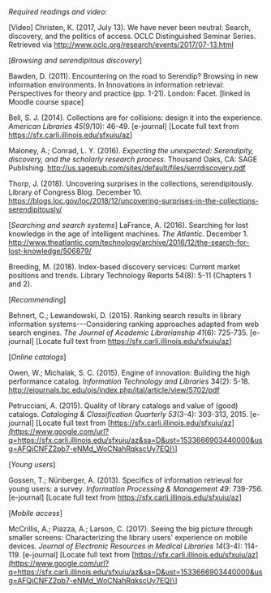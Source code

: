 *Required readings and video:*

\[Video\] Christen, K. (2017, July 13). We have never been neutral:
Search, discovery, and the politics of access. OCLC Distinguished
Seminar Series. Retrieved via
<http://www.oclc.org/research/events/2017/07-13.html>

[_Browsing and serendipitous discovery_]

Bawden, D. (2011). Encountering on the road to Serendip? Browsing in new
information environments. In Innovations in information retrieval:
Perspectives for theory and practice (pp. 1-21). London: Facet. \[linked
in Moodle course space\]

Bell, S. J. (2014). Collections are for collisions: design it into the
experience. *American Libraries* *45*(9/10): 46-49.
\[e-journal\] \[Locate full text from
<https://sfx.carli.illinois.edu/sfxuiu/az>\]

Maloney, A.; Conrad, L. Y. (2016). *Expecting the unexpected:
Serendipity, discovery, and the scholarly research process.* Thousand
Oaks, CA: SAGE Publishing.
<http://us.sagepub.com/sites/default/files/serrdiscovery.pdf>

Thorp, J. (2018). Uncovering surprises in the collections, serendipitously. Library of Congress Blog. December 10. https://blogs.loc.gov/loc/2018/12/uncovering-surprises-in-the-collections-serendipitously/

[_Searching and search systems_]
LaFrance, A. (2016). Searching for lost knowledge in the age of
intelligent machines. *The Atlantic.* December 1.
<http://www.theatlantic.com/technology/archive/2016/12/the-search-for-lost-knowledge/506879/>

Breeding, M. (2018). Index-based discovery services: Current market positions and trends. Library Technology Reports 54(8): 5-11 (Chapters 1 and 2).

[_Recommending_]

Behnert, C.; Lewandowski, D. (2015). Ranking search results in library
information systems---Considering ranking approaches adapted from web
search engines. *The Journal of Academic Librarianship 41*(6): 725-735.
\[e-journal\] \[Locate full text from
<https://sfx.carli.illinois.edu/sfxuiu/az>\]

[_Online catalogs_]

Owen, W.; Michalak, S. C. (2015). Engine of innovation: Building the
high performance catalog. *Information Technology and Libraries* 34(2):
5-18. <http://ejournals.bc.edu/ojs/index.php/ital/article/view/5702/pdf>

Petrucciani, A. (2015). Quality of library catalogs and value of (good)
catalogs. *Cataloging & Classification Quarterly* *53*(3-4): 303-313,
2015. \[e-journal\] \[Locate full text from
[https://sfx.carli.illinois.edu/sfxuiu/az](https://www.google.com/url?q=https://sfx.carli.illinois.edu/sfxuiu/az&sa=D&ust=1533666903440000&usg=AFQjCNFZ2pb7-eNMd_WoCNahRqkscUy7EQ)\]

[_Young users_]

Gossen, T.; Nünberger, A. (2013). Specifics of information retrieval for
young users: a survey. *Information Processing & Management* *49*:
739-756. \[e-journal\] \[Locate full text from
<https://sfx.carli.illinois.edu/sfxuiu/az>\]

[_Mobile access_]

McCrillis, A.; Piazza, A.; Larson, C. (2017). Seeing the big picture
through smaller screens: Characterizing the library users' experience on
mobile devices. *Journal of Electronic Resources in Medical Libraries*
*14*(3-4): 114-119. \[e-journal\] \[Locate full text from
[https://sfx.carli.illinois.edu/sfxuiu/az](https://www.google.com/url?q=https://sfx.carli.illinois.edu/sfxuiu/az&sa=D&ust=1533666903440000&usg=AFQjCNFZ2pb7-eNMd_WoCNahRqkscUy7EQ)\]
